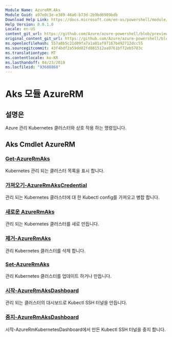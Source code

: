 ```yaml
---
Module Name: AzureRM.Aks
Module Guid: a97e0c3e-e389-46a6-b73d-2b9bd6909bdb
Download Help Link: https://docs.microsoft.com/en-us/powershell/module/azurerm.aks
Help Version: 0.0.1.0
Locale: en-US
content_git_url: https://github.com/Azure/azure-powershell/blob/preview/src/ResourceManager/Aks/Commands.Aks/help/AzureRM.Aks.md
original_content_git_url: https://github.com/Azure/azure-powershell/blob/preview/src/ResourceManager/Aks/Commands.Aks/help/AzureRM.Aks.md
ms.openlocfilehash: 557a8b5c21d09fa7a1a01af97167b492712dcc55
ms.sourcegitcommit: 43f4bdf2a59dd82fd881512aa9761bf72eb5703c
ms.translationtype: MT
ms.contentlocale: ko-KR
ms.lasthandoff: 04/23/2019
ms.locfileid: "93688868"
---
```

# Aks 모듈 AzureRM
## 설명은
Azure 관리 Kubernetes 클러스터와 상호 작용 하는 명령입니다.

## Aks Cmdlet AzureRM
### [Get-AzureRmAks](Get-AzureRmAks.md)
Kubernetes 관리 되는 클러스터 목록을 표시 합니다.

### [가져오기-AzureRmAksCredential](Import-AzureRmAksCredential.md)
관리 되는 Kubernetes 클러스터에 대 한 Kubectl config를 가져오고 병합 합니다.

### [새로운 AzureRmAks](New-AzureRmAks.md)
관리 되는 Kubernetes 클러스터를 새로 만듭니다.

### [제거-AzureRmAks](Remove-AzureRmAks.md)
관리 Kubernetes 클러스터를 삭제 합니다.

### [Set-AzureRmAks](Set-AzureRmAks.md)
관리 Kubernetes 클러스터를 업데이트 하거나 만듭니다.

### [시작-AzureRmAksDashboard](Start-AzureRmAksDashboard.md)
관리 되는 클러스터의 대시보드로 Kubectl SSH 터널을 만듭니다.

### [중지-AzureRmAksDashboard](Stop-AzureRmAksDashboard.md)
시작-AzureRmKubernetesDashboard에서 만든 Kubectl SSH 터널을 중지 합니다.

